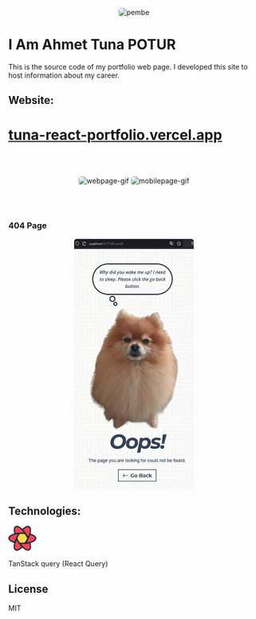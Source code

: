 <p align="center">
  <img alt="pembe" style="width:250px;border-radius: 5px;" src="https://media2.giphy.com/media/nFLW7PNGgN3lI68rdv/giphy.gif?cid=ecf05e47quolaqdqmgfpfyd6328k0j4l7dav3bjm04uqmha3&ep=v1_gifs_search&rid=giphy.gif&ct=g" />
</p>

# I Am Ahmet Tuna POTUR

This is the source code of my portfolio web page. I developed this site to host information about my career.

## Website:

# [tuna-react-portfolio.vercel.app](https://tuna-react-portfolio.vercel.app)

</br></br>

<p align="center">
<img alt="webpage-gif" style="width:auto;height:500px;border-radius: 5px;" src="https://github.com/tunapotur/react-portfolio/blob/main/public/WebPage.gif"></img>
<img alt="mobilepage-gif" style="width:auto;height:500px;border-radius: 5px;" src="https://github.com/tunapotur/react-portfolio/blob/main/public/MobilPage.gif"></img>
</p>

</br></br>

### 404 Page

<p align="center">
<img alt="404" style="width:auto;height:500px;border-radius: 5px;" src="https://github.com/tunapotur/react-portfolio/blob/main/public/404.png"></img>
</p>

## Technologies:

<a href="https://github.com/TanStack/query">
<img alt="react-query" style="width:auto;height:50px;border-radius: 5px;"  src="https://github.com/tunapotur/react-portfolio/blob/main/public/react-query-seeklogo.com.svg"></img>
</a>
<p>TanStack query (React Query)</p>

## License

MIT
